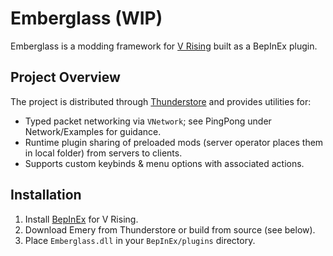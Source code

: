 # Emberglass (WIP)

Emberglass is a modding framework for [V Rising](https://playvrising.com/) built as a BepInEx plugin.

## Project Overview

The project is distributed through [Thunderstore][thunderstore] and provides utilities for:

* Typed packet networking via `VNetwork`; see PingPong under Network/Examples for guidance.
* Runtime plugin sharing of preloaded mods (server operator places them in local folder) from servers to clients.
* Supports custom keybinds & menu options with associated actions.

[thunderstore]: https://thunderstore.io/c/v-rising/p/zfolmt/Emberglass/

## Installation

1. Install [BepInEx](https://bepinex.github.io/) for V Rising.
2. Download Emery from Thunderstore or build from source (see below).
3. Place `Emberglass.dll` in your `BepInEx/plugins` directory.
